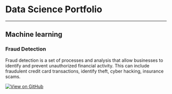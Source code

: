 # Data Science Portfolio
---
## Machine learning

### Fraud Detection

Fraud detection is a set of processes and analysis that allow businesses to identify and prevent unauthorized financial activity. This can include fraudulent credit card transactions, identify theft, cyber hacking, insurance scams.

[![View on GitHub](https://img.shields.io/badge/GitHub-View_on_GitHub-blue?logo=GitHub)](https://github.com/Anto-G/fraud_detection)


